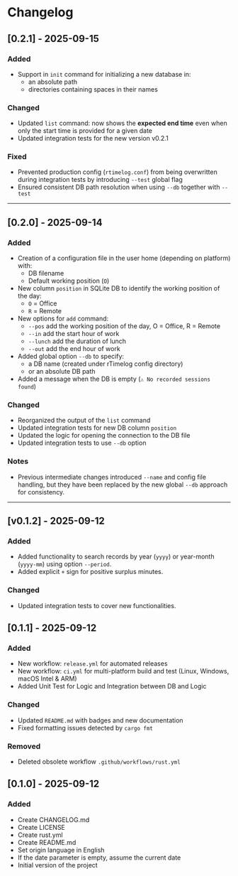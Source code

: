 # Changelog

## [0.2.1] - 2025-09-15
### Added
- Support in `init` command for initializing a new database in:
  - an absolute path
  - directories containing spaces in their names

### Changed
- Updated `list` command: now shows the **expected end time** even when only the start time is provided for a given date
- Updated integration tests for the new version v0.2.1

### Fixed
- Prevented production config (`rtimelog.conf`) from being overwritten during integration tests by introducing `--test` global flag
- Ensured consistent DB path resolution when using `--db` together with `--test`

---

## [0.2.0] - 2025-09-14
### Added
- Creation of a configuration file in the user home (depending on platform) with:
    - DB filename
    - Default working position (`O`)
- New column `position` in SQLite DB to identify the working position of the day:
    - `O` = Office
    - `R` = Remote
- New options for `add` command:
    - `--pos` add the working position of the day, O = Office, R = Remote
    - `--in` add the start hour of work
    - `--lunch` add the duration of lunch
    - `--out` add the end hour of work
- Added global option `--db` to specify:
    - a DB name (created under rTimelog config directory)
    - or an absolute DB path
- Added a message when the DB is empty (`⚠️ No recorded sessions found`)

### Changed
- Reorganized the output of the `list` command
- Updated integration tests for new DB column `position`
- Updated the logic for opening the connection to the DB file
- Updated integration tests to use `--db` option

### Notes
- Previous intermediate changes introduced `--name` and config file handling,
  but they have been replaced by the new global `--db` approach for consistency.

---

## [v0.1.2] - 2025-09-12
### Added
- Added functionality to search records by year (`yyyy`) or year-month (`yyyy-mm`) using option `--period`.
- Added explicit `+` sign for positive surplus minutes.

### Changed
- Updated integration tests to cover new functionalities.

## [0.1.1] - 2025-09-12
### Added
- New workflow: `release.yml` for automated releases
- New workflow: `ci.yml` for multi-platform build and test (Linux, Windows, macOS Intel & ARM)
- Added Unit Test for Logic and Integration between DB and Logic

### Changed
- Updated `README.md` with badges and new documentation
- Fixed formatting issues detected by `cargo fmt`

### Removed
- Deleted obsolete workflow `.github/workflows/rust.yml`

## [0.1.0] - 2025-09-12
### Added
- Create CHANGELOG.md
- Create LICENSE
- Create rust.yml
- Create README.md
- Set origin language in English
- If the date parameter is empty, assume the current date
- Initial version of the project
